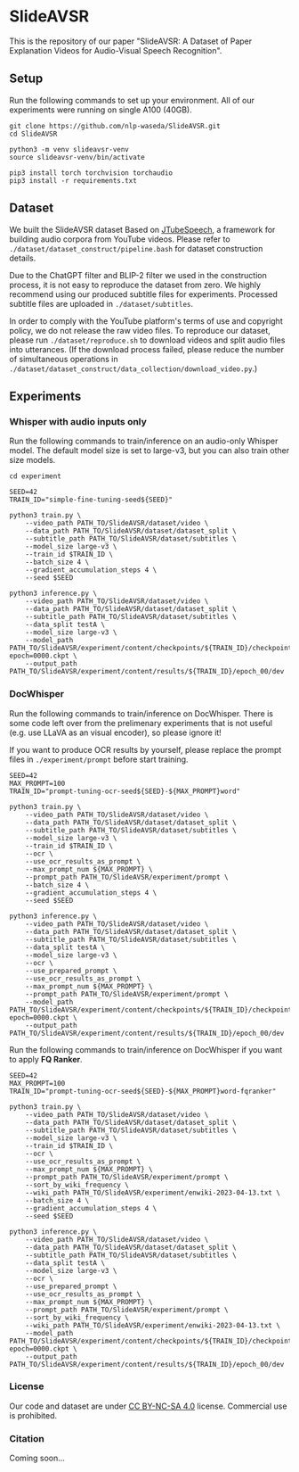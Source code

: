 # SlideAVSR

This is the repository of our paper "SlideAVSR: A Dataset of Paper Explanation Videos for Audio-Visual Speech Recognition".

## Setup
Run the following commands to set up your environment. All of our experiments were running on single A100 (40GB).
```
git clone https://github.com/nlp-waseda/SlideAVSR.git
cd SlideAVSR

python3 -m venv slideavsr-venv
source slideavsr-venv/bin/activate

pip3 install torch torchvision torchaudio
pip3 install -r requirements.txt
```

## Dataset
We built the SlideAVSR dataset Based on [JTubeSpeech](https://github.com/sarulab-speech/jtubespeech), a framework for building audio corpora from YouTube videos. Please refer to `./dataset/dataset_construct/pipeline.bash` for dataset construction details.

Due to the ChatGPT filter and BLIP-2 filter we used in the construction process, it is not easy to reproduce the dataset from zero. We highly recommend using our produced subtitle files for experiments. Processed subtitle files are uploaded in `./dataset/subtitles`.

In order to comply with the YouTube platform's terms of use and copyright policy, we do not release the raw video files. To reproduce our dataset, please run `./dataset/reproduce.sh` to download videos and split audio files into utterances. (If the download process failed, please reduce the number of simultaneous operations in `./dataset/dataset_construct/data_collection/download_video.py`.)

## Experiments
### Whisper with audio inputs only
Run the following commands to train/inference on an audio-only Whisper model. The default model size is set to large-v3, but you can also train other size models.
```
cd experiment

SEED=42
TRAIN_ID="simple-fine-tuning-seed${SEED}"

python3 train.py \
    --video_path PATH_TO/SlideAVSR/dataset/video \
    --data_path PATH_TO/SlideAVSR/dataset/dataset_split \
    --subtitle_path PATH_TO/SlideAVSR/dataset/subtitles \
    --model_size large-v3 \
    --train_id $TRAIN_ID \
    --batch_size 4 \
    --gradient_accumulation_steps 4 \
    --seed $SEED

python3 inference.py \
    --video_path PATH_TO/SlideAVSR/dataset/video \
    --data_path PATH_TO/SlideAVSR/dataset/dataset_split \
    --subtitle_path PATH_TO/SlideAVSR/dataset/subtitles \
    --data_split testA \
    --model_size large-v3 \
    --model_path PATH_TO/SlideAVSR/experiment/content/checkpoints/${TRAIN_ID}/checkpoint-epoch=0000.ckpt \
    --output_path PATH_TO/SlideAVSR/experiment/content/results/${TRAIN_ID}/epoch_00/dev
```

### DocWhisper
Run the following commands to train/inference on DocWhisper. There is some code left over from the prelimenary experiments that is not useful (e.g. use LLaVA as an visual encoder), so please ignore it!

If you want to produce OCR results by yourself, please replace the prompt files in `./experiment/prompt` before start training.
```
SEED=42
MAX_PROMPT=100
TRAIN_ID="prompt-tuning-ocr-seed${SEED}-${MAX_PROMPT}word"

python3 train.py \
    --video_path PATH_TO/SlideAVSR/dataset/video \
    --data_path PATH_TO/SlideAVSR/dataset/dataset_split \
    --subtitle_path PATH_TO/SlideAVSR/dataset/subtitles \
    --model_size large-v3 \
    --train_id $TRAIN_ID \
    --ocr \
    --use_ocr_results_as_prompt \
    --max_prompt_num ${MAX_PROMPT} \
    --prompt_path PATH_TO/SlideAVSR/experiment/prompt \
    --batch_size 4 \
    --gradient_accumulation_steps 4 \
    --seed $SEED

python3 inference.py \
    --video_path PATH_TO/SlideAVSR/dataset/video \
    --data_path PATH_TO/SlideAVSR/dataset/dataset_split \
    --subtitle_path PATH_TO/SlideAVSR/dataset/subtitles \
    --data_split testA \
    --model_size large-v3 \
    --ocr \
    --use_prepared_prompt \
    --use_ocr_results_as_prompt \
    --max_prompt_num ${MAX_PROMPT} \
    --prompt_path PATH_TO/SlideAVSR/experiment/prompt \
    --model_path PATH_TO/SlideAVSR/experiment/content/checkpoints/${TRAIN_ID}/checkpoint-epoch=0000.ckpt \
    --output_path PATH_TO/SlideAVSR/experiment/content/results/${TRAIN_ID}/epoch_00/dev
```

Run the following commands to train/inference on DocWhisper if you want to apply **FQ Ranker**.

```
SEED=42
MAX_PROMPT=100
TRAIN_ID="prompt-tuning-ocr-seed${SEED}-${MAX_PROMPT}word-fqranker"

python3 train.py \
    --video_path PATH_TO/SlideAVSR/dataset/video \
    --data_path PATH_TO/SlideAVSR/dataset/dataset_split \
    --subtitle_path PATH_TO/SlideAVSR/dataset/subtitles \
    --model_size large-v3 \
    --train_id $TRAIN_ID \
    --ocr \
    --use_ocr_results_as_prompt \
    --max_prompt_num ${MAX_PROMPT} \
    --prompt_path PATH_TO/SlideAVSR/experiment/prompt \
    --sort_by_wiki_frequency \
    --wiki_path PATH_TO/SlideAVSR/experiment/enwiki-2023-04-13.txt \
    --batch_size 4 \
    --gradient_accumulation_steps 4 \
    --seed $SEED

python3 inference.py \
    --video_path PATH_TO/SlideAVSR/dataset/video \
    --data_path PATH_TO/SlideAVSR/dataset/dataset_split \
    --subtitle_path PATH_TO/SlideAVSR/dataset/subtitles \
    --data_split testA \
    --model_size large-v3 \
    --ocr \
    --use_prepared_prompt \
    --use_ocr_results_as_prompt \
    --max_prompt_num ${MAX_PROMPT} \
    --prompt_path PATH_TO/SlideAVSR/experiment/prompt \
    --sort_by_wiki_frequency \
    --wiki_path PATH_TO/SlideAVSR/experiment/enwiki-2023-04-13.txt \
    --model_path PATH_TO/SlideAVSR/experiment/content/checkpoints/${TRAIN_ID}/checkpoint-epoch=0000.ckpt \
    --output_path PATH_TO/SlideAVSR/experiment/content/results/${TRAIN_ID}/epoch_00/dev
```

### License
Our code and dataset are under [CC BY-NC-SA 4.0](https://creativecommons.org/licenses/by-nc-sa/4.0/deed.ja) license. Commercial use is prohibited.

### Citation
Coming soon...